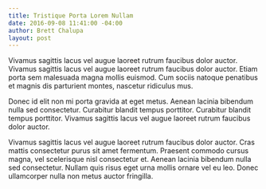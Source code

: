 ```yaml
---
title: Tristique Porta Lorem Nullam
date: 2016-09-08 11:41:00 -04:00
author: Brett Chalupa
layout: post
---
```


Vivamus sagittis lacus vel augue laoreet rutrum faucibus dolor auctor. Vivamus sagittis lacus vel augue laoreet rutrum faucibus dolor auctor. Etiam porta sem malesuada magna mollis euismod. Cum sociis natoque penatibus et magnis dis parturient montes, nascetur ridiculus mus.

Donec id elit non mi porta gravida at eget metus. Aenean lacinia bibendum nulla sed consectetur. Curabitur blandit tempus porttitor. Curabitur blandit tempus porttitor. Vivamus sagittis lacus vel augue laoreet rutrum faucibus dolor auctor.

Vivamus sagittis lacus vel augue laoreet rutrum faucibus dolor auctor. Cras mattis consectetur purus sit amet fermentum. Praesent commodo cursus magna, vel scelerisque nisl consectetur et. Aenean lacinia bibendum nulla sed consectetur. Nullam quis risus eget urna mollis ornare vel eu leo. Donec ullamcorper nulla non metus auctor fringilla.
